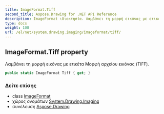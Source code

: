 ```yaml
---
title: ImageFormat.Tiff
second_title: Aspose.Drawing for .NET API Reference
description: ImageFormat ιδιοκτησία. Λαμβάνει τη μορφή εικόνας με ετικέτα Μορφή αρχείου εικόνας TIFF.
type: docs
weight: 100
url: /el/net/system.drawing.imaging/imageformat/tiff/
---
```

## ImageFormat.Tiff property

Λαμβάνει τη μορφή εικόνας με ετικέτα Μορφή αρχείου εικόνας (TIFF).

```csharp
public static ImageFormat Tiff { get; }
```

### Δείτε επίσης

* class [ImageFormat](../)
* χώρος ονομάτων [System.Drawing.Imaging](../../imageformat/)
* συνέλευση [Aspose.Drawing](../../../)


